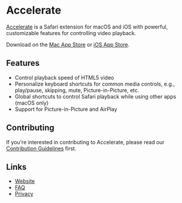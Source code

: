 # Accelerate

[Accelerate](https://ritam.me/projects/accelerate/) is a Safari extension for macOS and iOS with powerful, customizable features for controlling video playback.

Download on the [Mac App Store](https://apps.apple.com/app/accelerate-for-safari/id1459809092?mt=12) or [iOS App Store](https://apps.apple.com/app/accelerate-for-safari/id1459809092?mt=8).

## Features

- Control playback speed of HTML5 video
- Personalize keyboard shortcuts for common media controls, e.g., play/pause, skipping, mute, Picture-in-Picture, etc.
- Global shortcuts to control Safari playback while using other apps (macOS only)
- Support for Picture-in-Picture and AirPlay

## Contributing

If you're interested in contributing to Accelerate, please read our [Contribution Guidelines](CONTRIBUTING.md) first.

## Links

- [Website](https://ritam.me/projects/accelerate/)
- [FAQ](https://ritam.me/projects/accelerate/faq)
- [Privacy](https://ritam.me/projects/accelerate/privacy)
